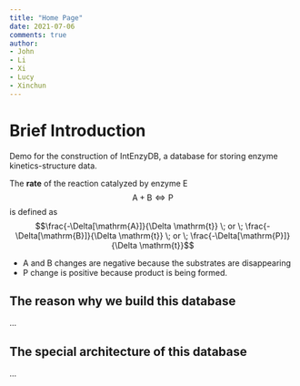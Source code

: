 ```yaml
---
title: "Home Page"
date: 2021-07-06
comments: true
author: 
- John
- Li
- Xi
- Lucy
- Xinchun
---
```


# Brief Introduction 

Demo for the construction of IntEnzyDB, a database for storing enzyme kinetics-structure data.


The **rate** of the reaction catalyzed by enzyme E
$$\mathrm{A}+\mathrm{B} \Longleftrightarrow \mathrm{P}$$
 is defined as $$\frac{-\Delta[\mathrm{A}]}{\Delta \mathrm{t}} \; or \; \frac{-\Delta[\mathrm{B}]}{\Delta \mathrm{t}} \; or \; \frac{-\Delta[\mathrm{P}]}{\Delta \mathrm{t}}$$

- $\mathrm{A}$ and $\mathrm{B}$ changes are negative because the substrates are disappearing
- $\mathrm{P}$ change is positive because product is being formed.

## The reason why we build this database

...

## The special architecture of this database

...



